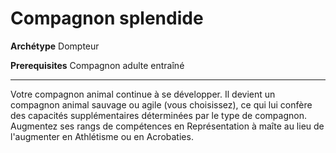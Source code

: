 # Compagnon splendide

<p><strong>Archétype</strong> Dompteur</p>
<p><strong>Prerequisites</strong> Compagnon adulte entraîné</p>
<hr>
<p>Votre compagnon animal continue à se développer. Il devient un compagnon animal sauvage ou agile (vous choisissez), ce qui lui confère des capacités supplémentaires déterminées par le type de compagnon. Augmentez ses rangs de compétences en Représentation à maîte au lieu de l'augmenter en Athlétisme ou en Acrobaties.&nbsp;</p>